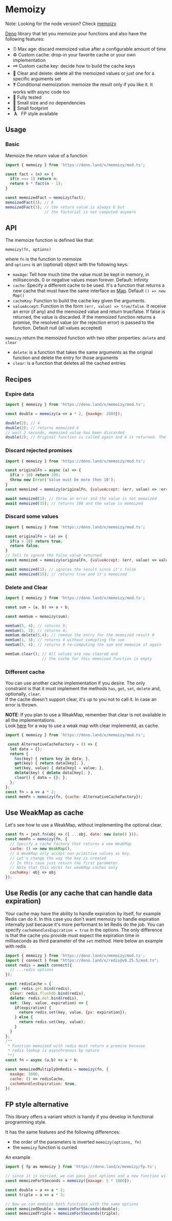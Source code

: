 # Memoizy

Note: Looking for the node version? Check [memoizy](https://github.com/ramiel/memoizy)

[Deno](https://deno.land) library that let you memoize your functions and also have the following features:

- ⏰ Max age: discard memoized value after a configurable amount of time 
- ♻️ Custom cache: drop-in your favorite cache or your own implementation
- 🗝 Custom cache key: decide how to build the cache keys
- 🧹 Clear and delete: delete all the memoized values or just one for a specific arguments set 
- ❓ Conditional memoization: memoize the result only if you like it. It works with async code too
- 🧪 Fully tested
- 👶 Small size and no dependencies
- 👣 Small footprint
- &nbsp;**λ**&nbsp;&nbsp; FP style available

## Usage

### Basic

Memoize the return value of a function

```js
import { memoizy } from 'https://deno.land/x/memoizy/mod.ts';

const fact = (n) => {
  if(n === 1) return n;
  return n * fact(n - 1);
}

const memoizedFact = memoizy(fact);
memoizedFact(3); // 6
memoizedFact(3); // the return value is always 6 but
                 // the factorial is not computed anymore
```

## API

The memoize function is defined like that:

`memoizy(fn, options)`

where `fn` is the function to memoize    
and `options` is an (optional) object with the following keys:

- `maxAge`: Tell how much time the value must be kept in memory, in milliseconds. 0 or negative values mean forever. Default: Infinity
- `cache`: Specify a different cache to be used. It's a function that returns a new cache that must have the same interface as [Map](https://developer.mozilla.org/en-US/docs/Web/JavaScript/Reference/Global_Objects/Map). Default `() => new Map()`
- `cacheKey`: Function to build the cache key given the arguments.
- `valueAccept`: Function in the form `(err, value) => true/false`. It receive an error (if any) and the memoized value and return true/false. If false is returned, the value is discarded. If the memoized function returns a promise, the resolved value (or the rejection error) is passed to the function. Default null (all values accepted)

`memoizy` return the memoized function with two other properties: `delete` and `clear`

- `delete`: is a function that takes the same arguments as the original function and delete the entry for those arguments
- `clear`: is a function that deletes all the cached entries

## Recipes

### Expire data

```js
import { memoizy } from 'https://deno.land/x/memoizy/mod.ts';

const double = memoizy(a => a * 2, {maxAge: 2000});

double(2); // 4
double(2); // returns memoized 4
// wait 2 seconds, memoized value has been discarded
double(2); // Original function is called again and 4 is returned. The value is memoized for other 2 seconds
```

### Discard rejected promises

```js
import { memoizy } from 'https://deno.land/x/memoizy/mod.ts';

const originalFn = async (a) => {
  if(a > 10) return 100;
  throw new Error('Value must be more then 10');
}
const memoized = memoizy(originalFn, {valueAccept: (err, value) => !err});

await memoized(1); // throw an error and the value is not memoized
await memoized(15); // returns 100 and the value is memoized
```


### Discard some values

```js
import { memoizy } from 'https://deno.land/x/memoizy/mod.ts';

const originalFn = (a) => {
  if(a > 10) return true;
  return false;
}
// Tell to ignore the false value returned
const memoized = memoizy(originalFn, {valueAccept: (err, value) => value === true});

await memoized(1); // ignores the result since it's false
await memoized(15); // returns true and it's memoized
```

### Delete and Clear

```js
import { memoizy } from 'https://deno.land/x/memoizy/mod.ts';

const sum = (a, b) => a + b;

const memSum = memoizy(sum);

memSum(5, 4); // returns 9;
memSum(1, 3); // returns 4;
memSum.delete(5,4); // remove the entry for the memoized result 9
memSum(1, 3); // returns 4 without comupting the sum
memSum(5, 4); // returns 9 re-computing the sum and memoize it again

memSum.clear(); // All values are now cleared and 
                // the cache for this memoized function is empty
```

### Different cache

You can use another cache implementation if you desire. The only constraint is that it must implement
the methods `has`, `get`, `set`, `delete` and, optionally, `clear`.    
If the cache doesn't support clear, it's up to you not to call it. In case an error is thrown.

**NOTE**: If you plan to use a WeakMap, remember that clear is not available in all the implementations.    
Look [here](https://developer.mozilla.org/en-US/docs/Web/JavaScript/Reference/Global_Objects/WeakMap#Implementing_a_WeakMap-like_class_with_a_.clear()_method) for a way to use a weak map with clear implementd, as cache.

```js
import { memoizy } from 'https://deno.land/x/memoizy/mod.ts';

 const AlternativeCacheFactory = () => {
  let data = {};
  return {
    has(key) { return key in data; },
    get(key) { return data[key]; },
    set(key, value) { data[key] = value; },
    delete(key) { delete data[key]; },
    clear() { data = {}; },
  };
};
const fn = a => a * 2;
const memFn = memoizy(fn, {cache: AlternativeCacheFactory});
```

## Use WeakMap as cache

Let's see how to use a WeakMap, without implementing the optional clear.

```js
const fn = jest.fn(obj => ({ ...obj, date: new Date() }));
const memFn = memoizy(fn, {
  // Specify a cache factory that returns a new WeakMap
  cache: () => new WeakMap(), 
  // A WeakMap only accept non-primitive values as key.
  // Let's change the way the key is created
  // In this case just return the first parameter. 
  // Note that this works for weakMap caches only
  cacheKey: obj => obj
});
```

## Use Redis (or any cache that can handle data expiration)

Your cache may have the ability to handle expiration by itself, for example Redis can do it.
In this case you don't want memoizy to handle expiration internally just because it's more performant
to let Redis do the job. You can specify `cacheHandlesExpiration = true` in the options. 
The only difference is that the cache you provide must expect the expiration time in milliseconds 
as third parameter of the `set` method. Here below an example with redis

```js
import { memoizy } from 'https://deno.land/x/memoizy/mod.ts';
import { connect } from "https://deno.land/x/redis@v0.25.5/mod.ts";
const redis = await connect({
  // ...redis options
});

const redisCache = {
  get: redis.get.bind(redis),
  clear: redis.flushdb.bind(redis),
  delete: redis.del.bind(redis),
  set: (key, value, expiration) => {
    if(expiration) {
      return redis.set(key, value, {px: expiration});
    } else {
      return redis.set(key, value);
    }
  }
};
/**
 * Function memoized with redis must return a promise because 
 * redis lookup is asynchronous by nature
 **/
const fn = async (a,b) => a * b;

const memoizedMultiplyOnRedis = memoizy(fn, {
  maxAge: 5000,
  cache: () => redisCache,
  cacheHandlesExpiration: true,
})
```

## FP style alternative

This library offers a variant which is handy if you develop in functional programming style.

It has the same features and the following differences:
- the order of the parameters is inverted `memoizy(options, fn)`
- the `memoizy` function is curried

An example

```js
import { fp as memoizy } from 'https://deno.land/x/memoizy/fp.ts';

// since it is curried, we can pass just options and a new function will be returned
const memoizeFor5Seconds = memoizy({maxage: 5 * 1000});

const double = a => a * 2;
const triple = a => a * 3;

// Now we can memoize both functions with the same options
const memoizedDouble = memoizeFor5Seconds(double);
const memoizedTriple = memoizeFor5Seconds(triple);
```
